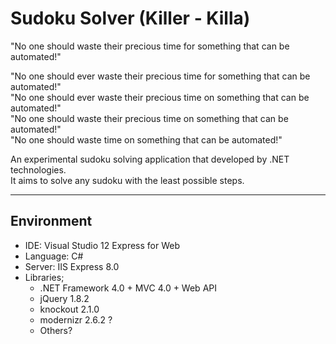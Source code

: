 # Sudoku Solver (Killer - Killa)
"No one should waste their precious time for something that can be automated!"
  
"No one should ever waste their precious time for something that can be automated!"  
"No one should ever waste their precious time on something that can be automated!"  
"No one should waste their precious time on something that can be automated!"  
"No one should waste time on something that can be automated!"  
  
An experimental sudoku solving application that developed by .NET technologies.  
It aims to solve any sudoku with the least possible steps.
  
---
  
## Environment ##
- IDE: Visual Studio 12 Express for Web
- Language: C#
- Server: IIS Express 8.0
- Libraries;
  - .NET Framework 4.0 + MVC 4.0 + Web API
  - jQuery 1.8.2
  - knockout 2.1.0
  - modernizr 2.6.2 ?
  - Others?
